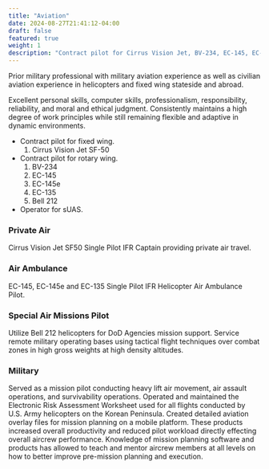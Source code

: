 ```yaml
---
title: "Aviation"
date: 2024-08-27T21:41:12-04:00
draft: false
featured: true
weight: 1
description: "Contract pilot for Cirrus Vision Jet, BV-234, EC-145, EC-135, B212 and sUAS."
---
```


Prior military professional with military aviation experience as well as civilian aviation experience in helicopters and fixed wing stateside and abroad.

Excellent personal skills, computer skills, professionalism, responsibility, reliability, and moral and ethical judgment. Consistently maintains a high degree of work principles while still remaining flexible and adaptive in dynamic environments.

- Contract pilot for fixed wing.
  1. Cirrus Vision Jet SF-50
- Contract pilot for rotary wing.
  1. BV-234
  1. EC-145
  1. EC-145e
  1. EC-135
  1. Bell 212
- Operator for sUAS.

### Private Air

Cirrus Vision Jet SF50 Single Pilot IFR Captain providing private air travel.

### Air Ambulance

EC-145, EC-145e and EC-135 Single Pilot IFR Helicopter Air Ambulance Pilot.

### Special Air Missions Pilot

Utilize Bell 212 helicopters for DoD Agencies mission support. Service remote military operating bases using tactical flight techniques over combat zones in high gross weights at high density altitudes.

### Military

Served as a mission pilot conducting heavy lift air movement, air assault operations, and survivability operations. Operated and maintained the Electronic Risk Assessment Worksheet used for all flights conducted by U.S. Army helicopters on the Korean Peninsula. Created detailed aviation overlay files for mission planning on a mobile platform. These products increased overall productivity and reduced pilot workload directly effecting overall aircrew performance. Knowledge of mission planning software and products has allowed to teach and mentor aircrew members at all levels on how to better improve pre-mission planning and execution.
